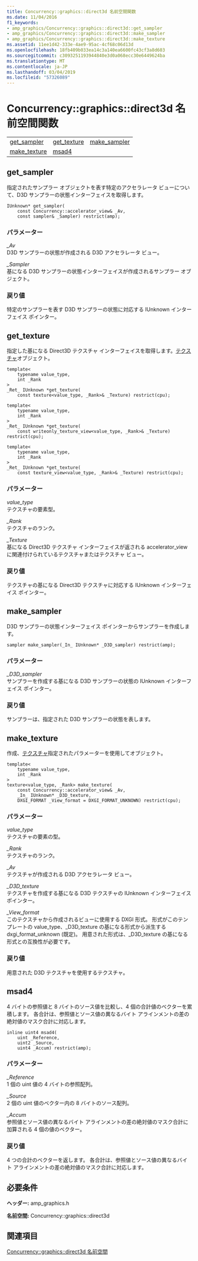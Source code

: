 ```yaml
---
title: Concurrency::graphics::direct3d 名前空間関数
ms.date: 11/04/2016
f1_keywords:
- amp_graphics/Concurrency::graphics::direct3d::get_sampler
- amp_graphics/Concurrency::graphics::direct3d::make_sampler
- amp_graphics/Concurrency::graphics::direct3d::make_texture
ms.assetid: 11ee1d42-333e-4ae9-95ac-4cf68c06d13d
ms.openlocfilehash: 18fb409b033ea14c3a140ea6600fc43cf3a8d603
ms.sourcegitcommit: c3093251193944840e3d0a068ecc30e6449624ba
ms.translationtype: MT
ms.contentlocale: ja-JP
ms.lasthandoff: 03/04/2019
ms.locfileid: "57326089"
---
```

# <a name="concurrencygraphicsdirect3d-namespace-functions"></a>Concurrency::graphics::direct3d 名前空間関数

||||
|-|-|-|
|[get_sampler](#get_sampler)|[get_texture](#get_texture)|[make_sampler](#make_sampler)|
|[make_texture](#make_texture)|[msad4](#msad4)|

##  <a name="get_sampler"></a>  get_sampler

指定されたサンプラー オブジェクトを表す特定のアクセラレータ ビューについて、D3D サンプラーの状態インターフェイスを取得します。

```
IUnknown* get_sampler(
    const Concurrency::accelerator_view& _Av,
    const sampler& _Sampler) restrict(amp);
```

### <a name="parameters"></a>パラメーター

*_Av*<br/>
D3D サンプラーの状態が作成される D3D アクセラレータ ビュー。

*_Sampler*<br/>
基になる D3D サンプラーの状態インターフェイスが作成されるサンプラー オブジェクト。

### <a name="return-value"></a>戻り値

特定のサンプラーを表す D3D サンプラーの状態に対応する IUnknown インターフェイス ポインター。

##  <a name="get_texture"></a>  get_texture

指定した基になる Direct3D テクスチャ インターフェイスを取得します。[テクスチャ](texture-class.md)オブジェクト。

```
template<
    typename value_type,
    int _Rank
>
_Ret_ IUnknown *get_texture(
    const texture<value_type, _Rank>& _Texture) restrict(cpu);

template<
    typename value_type,
    int _Rank
>
_Ret_ IUnknown *get_texture(
    const writeonly_texture_view<value_type, _Rank>& _Texture) restrict(cpu);

template<
    typename value_type,
    int _Rank
>
_Ret_ IUnknown *get_texture(
    const texture_view<value_type, _Rank>& _Texture) restrict(cpu);
```

### <a name="parameters"></a>パラメーター

*value_type*<br/>
テクスチャの要素型。

*_Rank*<br/>
テクスチャのランク。

*_Texture*<br/>
基になる Direct3D テクスチャ インターフェイスが返される accelerator_view に関連付けられているテクスチャまたはテクスチャ ビュー。

### <a name="return-value"></a>戻り値

テクスチャの基になる Direct3D テクスチャに対応する IUnknown インターフェイス ポインター。

##  <a name="make_sampler"></a>  make_sampler

D3D サンプラーの状態インターフェイス ポインターからサンプラーを作成します。

```
sampler make_sampler(_In_ IUnknown* _D3D_sampler) restrict(amp);
```

### <a name="parameters"></a>パラメーター

*_D3D_sampler*<br/>
サンプラーを作成する基になる D3D サンプラーの状態の IUnknown インターフェイス ポインター。

### <a name="return-value"></a>戻り値

サンプラーは、指定された D3D サンプラーの状態を表します。

##  <a name="make_texture"></a>  make_texture

作成、[テクスチャ](texture-class.md)指定されたパラメーターを使用してオブジェクト。

```
template<
    typename value_type,
    int _Rank
>
texture<value_type, _Rank> make_texture(
    const Concurrency::accelerator_view& _Av,
    _In_ IUnknown* _D3D_texture,
    DXGI_FORMAT _View_format = DXGI_FORMAT_UNKNOWN) restrict(cpu);
```

### <a name="parameters"></a>パラメーター

*value_type*<br/>
テクスチャの要素の型。

*_Rank*<br/>
テクスチャのランク。

*_Av*<br/>
テクスチャが作成される D3D アクセラレータ ビュー。

*_D3D_texture*<br/>
テクスチャを作成する基になる D3D テクスチャの IUnknown インターフェイス ポインター。

*_View_format*<br/>
このテクスチャから作成されるビューに使用する DXGI 形式。 形式がこのテンプレートの value_type、_D3D_texture の基になる形式から派生する dxgi_format_unknown (既定)。 用意された形式は、_D3D_texture の基になる形式との互換性が必要です。

### <a name="return-value"></a>戻り値

用意された D3D テクスチャを使用するテクスチャ。

##  <a name="msad4"></a>  msad4

4 バイトの参照値と 8 バイトのソース値を比較し、4 個の合計値のベクターを累積します。 各合計は、参照値とソース値の異なるバイト アラインメントの差の絶対値のマスク合計に対応します。

```
inline uint4 msad4(
    uint _Reference,
    uint2 _Source,
    uint4 _Accum) restrict(amp);
```

### <a name="parameters"></a>パラメーター

*_Reference*<br/>
1 個の uint 値の 4 バイトの参照配列。

*_Source*<br/>
2 個の uint 値のベクター内の 8 バイトのソース配列。

*_Accum*<br/>
参照値とソース値の異なるバイト アラインメントの差の絶対値のマスク合計に加算される 4 個の値のベクター。

### <a name="return-value"></a>戻り値

4 つの合計のベクターを返します。 各合計は、参照値とソース値の異なるバイト アラインメントの差の絶対値のマスク合計に対応します。

## <a name="requirements"></a>必要条件

**ヘッダー:** amp_graphics.h

**名前空間:** Concurrency::graphics::direct3d

## <a name="see-also"></a>関連項目

[Concurrency::graphics::direct3d 名前空間](concurrency-graphics-direct3d-namespace.md)
